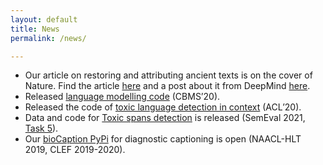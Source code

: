 ```yaml
---
layout: default
title: News
permalink: /news/

---
```


* Our article on restoring and attributing ancient texts is on the cover of Nature. Find the article [here](https://www.nature.com/articles/s41586-022-04448-z) and a post about it from DeepMind [here](https://www.deepmind.com/blog/predicting-the-past-with-ithaca). 
* Released [language modelling code](https://github.com/ipavlopoulos/lm) (CBMS’20).
* Released the code of [toxic language detection in context](https://github.com/ipavlopoulos/context_toxicity) (ACL’20).
* Data and code for [Toxic spans detection](https://github.com/ipavlopoulos/toxic_spans) is released (SemEval 2021, [Task 5](https://sites.google.com/view/toxicspans)).
* Our [bioCaption PyPi](https://pypi.org/project/bioCaption/) for diagnostic captioning is open (NAACL-HLT 2019, CLEF 2019-2020).